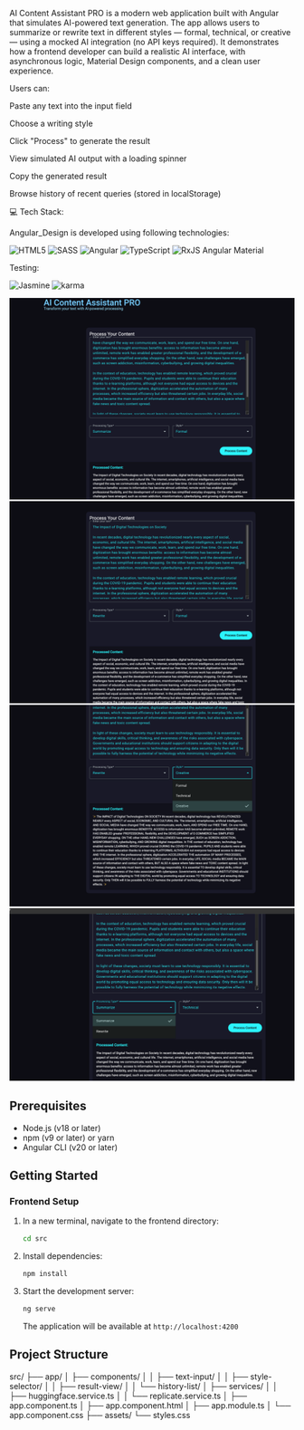 AI Content Assistant PRO is a modern web application built with Angular that simulates AI-powered text generation.
The app allows users to summarize or rewrite text in different styles — formal, technical, or creative — using a mocked AI integration (no API keys required).
It demonstrates how a frontend developer can build a realistic AI interface, with asynchronous logic, Material Design components, and a clean user experience.

Users can:

Paste any text into the input field

Choose a writing style

Click "Process" to generate the result

View simulated AI output with a loading spinner

Copy the generated result

Browse history of recent queries (stored in localStorage)


💻 Tech Stack:



Angular_Design is developed using following technologies:



![HTML5](https://img.shields.io/badge/html5-%23E34F26.svg?style=for-the-badge&logo=html5&logoColor=white)   ![SASS](https://img.shields.io/badge/SASS-hotpink.svg?style=for-the-badge&logo=SASS&logoColor=white) ![Angular](https://img.shields.io/badge/angular-%23DD0031.svg?style=for-the-badge&logo=angular&logoColor=white) ![TypeScript](https://img.shields.io/badge/typescript-%23007ACC.svg?style=for-the-badge&logo=typescript&logoColor=white)  ![RxJS](https://img.shields.io/badge/rxjs-%23B7178C.svg?style=for-the-badge&logo=reactivex&logoColor=white) Angular Material


Testing:


![Jasmine](https://img.shields.io/badge/jasmine-%238A4182.svg?style=for-the-badge&logo=jasmine&logoColor=white)
<img src="https://raw.githubusercontent.com/detain/svg-logos/780f25886640cef088af994181646db2f6b1a3f8/svg/karma.svg" alt="karma" width="40" height="40"/> </a> 




<img src="screenshots/Zrzut ekranu 2025-10-21 o 17.22.11.png" alt="Podgląd aplikacji" width="600">
<img src="screenshots/Zrzut ekranu 2025-10-21 o 17.22.45.png" alt="Podgląd aplikacji" width="600">
<img src="screenshots/Zrzut ekranu 2025-10-21 o 17.24.54.png" alt="Podgląd aplikacji" width="600">
<img src="screenshots/Zrzut ekranu 2025-10-21 o 17.26.18.png" alt="Podgląd aplikacji" width="600">

## Prerequisites

- Node.js (v18 or later)
- npm (v9 or later) or yarn
- Angular CLI (v20 or later)

## Getting Started

### Frontend Setup

1. In a new terminal, navigate to the frontend directory:
   ```bash
   cd src
   ```

2. Install dependencies:
   ```bash
   npm install
   ```

3. Start the development server:
   ```bash
   ng serve
   ```
   The application will be available at `http://localhost:4200`

## Project Structure
src/
 ├── app/
 │   ├── components/
 │   │    ├── text-input/
 │   │    ├── style-selector/
 │   │    ├── result-view/
 │   │    └── history-list/
 │   ├── services/
 │   │    ├── huggingface.service.ts
 │   │    └── replicate.service.ts
 │   ├── app.component.ts
 │   ├── app.component.html
 │   ├── app.module.ts
 │   └── app.component.css
 ├── assets/
 └── styles.css


